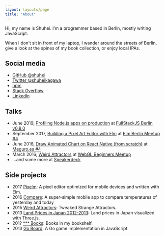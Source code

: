 ```yaml
---
layout: layouts/page
title: "About"
---
```


Hi, my name is Shuhei. I'm a programmer based in Berlin, mostly writing JavaScript.

When I don't sit in front of my laptop, I wander around the streets of Berlin, give a look at the spines of my book collection, or enjoy local IPAs.

## Social media

- [GitHub @shuhei](https://github.com/shuhei)
- [Twitter @shuheikagawa](https://twitter.com/shuheikagawa)
- [npm](https://www.npmjs.com/~shuhei)
- [Stack Overflow](http://stackoverflow.com/)
- [LinkedIn](http://www.linkedin.com/in/shuheikagawa)

## Talks

- June 2019, [Profiling Node.js apps on production](https://speakerdeck.com/shuhei/profiling-node-dot-js-apps-on-production) at [FullStackJS Berlin v0.8.0](https://www.meetup.com/fullstack-berlin/events/261255967/)
- September 2017, [Building a Pixel Art Editor with Elm](https://speakerdeck.com/shuhei/building-a-pixel-art-editor-with-elm) at [Elm Berlin Meetup #4](https://www.meetup.com/Elm-Berlin/events/242852794/)
- June 2016, [Draw Animated Chart on React Native (from scratch)](https://speakerdeck.com/shuhei/draw-animated-chart-on-react-native) at [Meguro.es #4](https://meguroes.connpass.com/event/32167/)
- March 2016, [Weird Attractors](https://speakerdeck.com/shuhei/weird-attractors) at [WebGL Beginners Meetup](https://web3dj.connpass.com/event/30009/)
- ...and some more at [Speakerdeck](https://speakerdeck.com/shuhei)

## Side projects

- 2017 [Pixelm](/pixelm/): A pixel editor optimized for mobile devices and written with Elm.
- 2016 [Compare](https://github.com/shuhei/Compare): A super-simple mobile app to compare temperatures of yesterday and today
- 2015 [Weird Attractors](/attractors): Tweaked Strange Attractors.
- 2013 [Land Prices in Japan 2012-2013](/webland/): Land prices in Japan visualized with Three.js.
- 201? [\*\*\* Books](/works/bookshelf/): Books in my bookshelf.
- 2013 [Go Board](/goban.js/): A Go game implementation in JavaScript.
